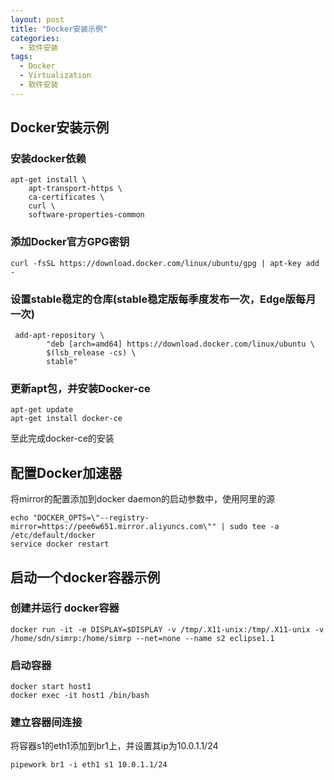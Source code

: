 ```yaml
---
layout: post
title: "Docker安装示例"
categories:
  - 软件安装
tags:
  - Docker
  - Virtualization
  - 软件安装
---
```


## Docker安装示例
### 安装docker依赖

	apt-get install \
	    apt-transport-https \
	    ca-certificates \
	    curl \
	    software-properties-common

### 添加Docker官方GPG密钥

	curl -fsSL https://download.docker.com/linux/ubuntu/gpg | apt-key add -

### 设置stable稳定的仓库(stable稳定版每季度发布一次，Edge版每月一次)

	 add-apt-repository \
	        "deb [arch=amd64] https://download.docker.com/linux/ubuntu \
	        $(lsb_release -cs) \
	        stable"
### 更新apt包，并安装Docker-ce
    apt-get update
    apt-get install docker-ce
至此完成docker-ce的安装


## 配置Docker加速器
将mirror的配置添加到docker daemon的启动参数中，使用阿里的源

	echo "DOCKER_OPTS=\"--registry-mirror=https://pee6w651.mirror.aliyuncs.com\"" | sudo tee -a /etc/default/docker
	service docker restart

## 启动一个docker容器示例

### 创建并运行 docker容器

	docker run -it -e DISPLAY=$DISPLAY -v /tmp/.X11-unix:/tmp/.X11-unix -v /home/sdn/simrp:/home/simrp --net=none --name s2 eclipse1.1

### 启动容器

	docker start host1
	docker exec -it host1 /bin/bash

### 建立容器间连接
将容器s1的eth1添加到br1上，并设置其ip为10.0.1.1/24

	pipework br1 -i eth1 s1 10.0.1.1/24
